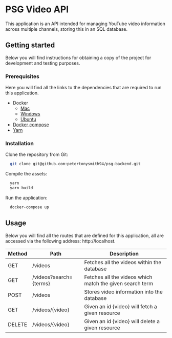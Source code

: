 # PSG Video API

This application is an API intended for managing YouTube video information across multiple channels, storing this in an SQL database.

## Getting started

Below you will find instructions for obtaining a copy of the project for development and testing purposes.

### Prerequisites

Here you will find all the links to the dependencies that are required to run this application.

* Docker
  * [Mac](https://docs.docker.com/docker-for-mac/)
  * [Windows](https://docs.docker.com/docker-for-windows/install/)
  * [Ubuntu](https://docs.docker.com/install/linux/docker-ce/ubuntu/)
* [Docker compose](https://docs.docker.com/compose/install/)
* [Yarn](https://classic.yarnpkg.com/en/docs/install#debian-stable)

### Installation

Clone the repository from Git:
``` bash
  git clone git@github.com:petertonysmith94/psg-backend.git
```

Compile the assets:
``` bash
  yarn
  yarn build
```

Run the application:
``` bash
  docker-compose up
```

## Usage

Below you will find all the routes that are defined for this application, all are accessed via the following address: http://localhost.

Method  | Path                    | Description                                               |
------- | ----------------------- | --------------------------------------------------------- |
GET     | /videos                 | Fetches all the videos within the database                |
GET     | /videos?search={terms}  | Fetches all the videos which match the given search term  |
POST    | /videos                 | Stores video information into the database                |
GET     | /videos/{video}         | Given an id {video} will fetch a given resource           |
DELETE  | /videos/{video}         | Given an id {video} will delete a given resource          |